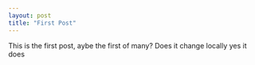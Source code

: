 ```yaml
---
layout: post
title: "First Post"
---
```

This is the first post, aybe the first of many?
Does it change locally yes it does
